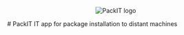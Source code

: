 <p align="center">
  <img src="https://github.com/yann83/PackIT/blob/main/imgpackit.png?raw=true" alt="PackIT logo"/>
</p>
# PackIT
IT app for package installation to distant machines
